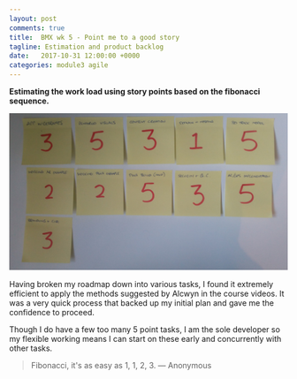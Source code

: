 ```yaml
---
layout: post
comments: true
title:  BMX wk 5 - Point me to a good story
tagline: Estimation and product backlog
date:   2017-10-31 12:00:00 +0000
categories: module3 agile
---
```


**Estimating the work load using story points based on the fibonacci sequence.**

<img src="/media/2017-10-31/estimation.jpg" />

Having broken my roadmap down into various tasks, I found it extremely efficient to apply the methods suggested by Alcwyn in the course videos. It was a very quick process that backed up my initial plan and gave me the confidence to proceed.

Though I do have a few too many 5 point tasks, I am the sole developer so my flexible working means I can start on these early and concurrently with other tasks.

> Fibonacci, it's as easy as 1, 1, 2, 3. — Anonymous
